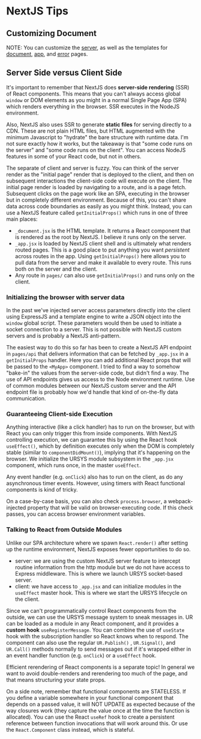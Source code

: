 # NextJS Tips

## Customizing Document

NOTE: You can customize the [server](https://nextjs.org/docs/advanced-features/custom-server), as well as the templates for [document](https://nextjs.org/docs/advanced-features/custom-document), [app](https://nextjs.org/docs/advanced-features/custom-app), and [error](https://nextjs.org/docs/advanced-features/custom-error-page) pages.

## Server Side versus Client Side

It's important to remember that NextJS does **server-side rendering** (SSR) of React components. This means that you can't always access global `window` or DOM elements as you might in a normal Single Page App (SPA) which renders everything in the browser. SSR executes in the NodeJS environment. 

Also, NextJS also uses SSR to generate **static files** for serving directly to a CDN. These are not plain HTML files, but HTML augmented with the minimum Javascript to "hydrate" the bare structure with runtime data. I'm not sure exactly how it works, but the takeaway is that "some code runs on the server" and "some code runs on the client". You can access NodeJS features in some of your React code, but not in others.

The separate of client and server is fuzzy. You can think of the server render as the "initial page" render that is deployed to the client, and then on subsequent interactions the client-side code will execute on the client. The initial page render is loaded by navigating to a route, and is a page fetch. Subsequent clicks on the page work like an SPA, executing in the browser but in completely different environment. Because of this, you can't share data across code boundaries as easily as you might think. Instead, you can use a NextJS feature called `getInitialProps()` which runs in one of three main places: 

* `_document.jsx` is the HTML template. It returns a React component that is rendered as the root by NextJS. I believe it runs only on the server. 
* `_app.jsx` is loaded by NextJS client shell and is ultimately what renders routed pages. This is a good place to put anything you want *persistent* across routes in the app. Using `getInitialProps()` here allows you to pull data from the server and make it available to every route. This runs both on the server and the client.
* Any route in `pages/` can also use `getInitialProps()` and runs only on the client. 

### Initializing the browser with server data

In the past we've injected server access parameters directly into the client using ExpressJS and a template engine to write a JSON object into the `window` global script. These parameters would then be used to initiate a socket connection to a server. This is not possible with NextJS custom servers and is probably a NextJS anti-pattern.

The easiest way to do this so far has been to create a NextJS API endpoint in `pages/api` that delivers information that can be fetched by `_app.jsx` in a `getInitialProps` handler. Here you can add additional React props that will be passed to the `<MyApp>` component. I tried to find a way to somehow "bake-in" the values from the server-side code, but didn't find a way. The use of API endpoints gives us access to the Node environment runtime. Use of common modules between our NextJS custom server and the API endpoint file is probably how we'd handle that kind of on-the-fly data communication.

 ### Guaranteeing Client-side Execution

Anything interactive (like a click handler) has to run on the browser, but with React you can only trigger this from inside components. With NextJS controlling execution, we can guarantee this by using the React hook `useEffect()`, which by definition executes only when the DOM is completely stable (similar to `componentDidMount()`), implying that it's happening on the browser. We initialize the URSYS module subsystem in the `_app.jsx` component, which runs once, in the master `useEffect`. 

Any event handler (e.g. `onClick`) also has to run on the client, as do any asynchronous timer events. However, using timers with React functional components is kind of tricky. 

On a case-by-case basis, you can also check `process.browser`, a webpack-injected property that will be valid on browser-executing code. If this check passes, you can access browser environment variables.

### Talking to React from Outside Modules

Unlike our SPA architecture where we spawn `React.render()` after setting up the runtime environment, NextJS exposes fewer opportunities to do so.

* server: we are using the custom NextJS server feature to intercept routine information from the http module but we do not have access to Express middleware. This is where we launch URSYS socket-based server. 
* client: we have access to `_app.jsx` and can initialize modules in the `useEffect` master hook. This is where we start the URSYS lifecycle on the client.

Since we can't programmatically control React components from the outside, we can use the URSYS message system to sneak messages in. UR can be loaded as a module in any React component, and it provides a **custom hook** `useRegisterMessage`. You can combine the use of `useState` hook with the subscription handler so React knows when to respond. The component can also use the regular `UR.Publish()` , `UR.Signal()`, and `UR.Call()` methods normally to send messages out if it's wrapped either in an event handler function (e.g. `onClick`) or a `useEffect` hook.

Efficient rerendering of React components is a separate topic! In general we want to avoid double-renders and rerendering too much of the page, and that means structuring your state props. 

On a side note, remember that functional components are STATELESS. If you define a variable somewhere in your functional component that depends on a passed value, it will NOT UPDATE as expected because of the way closures work (they capture the value once at the time the function is allocated). You can use the React `useRef` hook to create a persistent reference between function invocations that will work around this. Or use the `React.Component` class instead, which is stateful.







